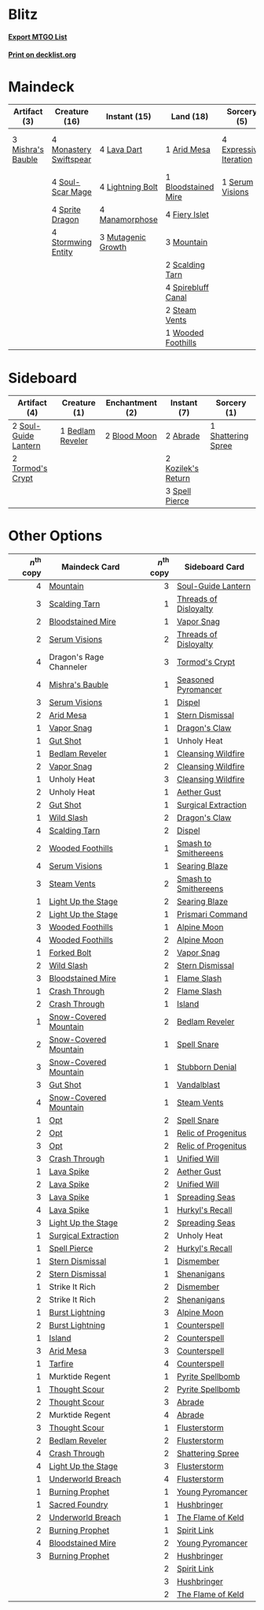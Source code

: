 # Blitz

#### [Export MTGO List](../collection/Blitz/Blitz.txt)
#### [Print on decklist.org](http://decklist.org/?deckmain=1%09Arid%20Mesa%0A1%09Bloodstained%20Mire%0A3%09Dragon's%20Rage%20Channeler%0A4%09Expressive%20Iteration%0A4%09Fiery%20Islet%0A4%09Lava%20Dart%0A4%09Lightning%20Bolt%0A4%09Manamorphose%0A3%09Mishra's%20Bauble%0A4%09Monastery%20Swiftspear%0A3%09Mountain%0A3%09Mutagenic%20Growth%0A2%09Scalding%20Tarn%0A1%09Serum%20Visions%0A4%09Soul-Scar%20Mage%0A4%09Spirebluff%20Canal%0A4%09Sprite%20Dragon%0A2%09Steam%20Vents%0A4%09Stormwing%20Entity%0A1%09Wooded%20Foothills&deckside=2%09Abrade%0A1%09Bedlam%20Reveler%0A2%09Blood%20Moon%0A2%09Kozilek's%20Return%0A1%09Shattering%20Spree%0A2%09Soul-Guide%20Lantern%0A3%09Spell%20Pierce%0A2%09Tormod's%20Crypt)
# Maindeck

|                                        Artifact (3)                                        |                                          Creature (16)                                          |                                        Instant (15)                                         |                                          Land (18)                                           |                                           Sorcery (5)                                           |       Unknown (3)       |
|--------------------------------------------------------------------------------------------|-------------------------------------------------------------------------------------------------|---------------------------------------------------------------------------------------------|----------------------------------------------------------------------------------------------|-------------------------------------------------------------------------------------------------|-------------------------|
|3 [Mishra's Bauble](http://gatherer.wizards.com/Pages/Card/Details.aspx?multiverseid=122122)|4 [Monastery Swiftspear](http://gatherer.wizards.com/Pages/Card/Details.aspx?multiverseid=438706)|4 [Lava Dart](http://gatherer.wizards.com/Pages/Card/Details.aspx?multiverseid=29766)        |1 [Arid Mesa](http://gatherer.wizards.com/Pages/Card/Details.aspx?multiverseid=405092)        |4 [Expressive Iteration](http://gatherer.wizards.com/Pages/Card/Details.aspx?multiverseid=513678)|3 Dragon's Rage Channeler|
|                                                                                            |4 [Soul-Scar Mage](http://gatherer.wizards.com/Pages/Card/Details.aspx?multiverseid=426850)      |4 [Lightning Bolt](http://gatherer.wizards.com/Pages/Card/Details.aspx?multiverseid=806)     |1 [Bloodstained Mire](http://gatherer.wizards.com/Pages/Card/Details.aspx?multiverseid=405094)|1 [Serum Visions](http://gatherer.wizards.com/Pages/Card/Details.aspx?multiverseid=50145)        |                         |
|                                                                                            |4 [Sprite Dragon](http://gatherer.wizards.com/Pages/Card/Details.aspx?multiverseid=479731)       |4 [Manamorphose](http://gatherer.wizards.com/Pages/Card/Details.aspx?multiverseid=370568)    |4 [Fiery Islet](http://gatherer.wizards.com/Pages/Card/Details.aspx?multiverseid=464187)      |                                                                                                 |                         |
|                                                                                            |4 [Stormwing Entity](http://gatherer.wizards.com/Pages/Card/Details.aspx?multiverseid=488253)    |3 [Mutagenic Growth](http://gatherer.wizards.com/Pages/Card/Details.aspx?multiverseid=397717)|3 [Mountain](http://gatherer.wizards.com/Pages/Card/Details.aspx?multiverseid=439859)         |                                                                                                 |                         |
|                                                                                            |                                                                                                 |                                                                                             |2 [Scalding Tarn](http://gatherer.wizards.com/Pages/Card/Details.aspx?multiverseid=405107)    |                                                                                                 |                         |
|                                                                                            |                                                                                                 |                                                                                             |4 [Spirebluff Canal](http://gatherer.wizards.com/Pages/Card/Details.aspx?multiverseid=417822) |                                                                                                 |                         |
|                                                                                            |                                                                                                 |                                                                                             |2 [Steam Vents](http://gatherer.wizards.com/Pages/Card/Details.aspx?multiverseid=405109)      |                                                                                                 |                         |
|                                                                                            |                                                                                                 |                                                                                             |1 [Wooded Foothills](http://gatherer.wizards.com/Pages/Card/Details.aspx?multiverseid=405116) |                                                                                                 |                         |


# Sideboard

|                                         Artifact (4)                                          |                                       Creature (1)                                        |                                   Enchantment (2)                                    |                                         Instant (7)                                         |                                         Sorcery (1)                                         |
|-----------------------------------------------------------------------------------------------|-------------------------------------------------------------------------------------------|--------------------------------------------------------------------------------------|---------------------------------------------------------------------------------------------|---------------------------------------------------------------------------------------------|
|2 [Soul-Guide Lantern](http://gatherer.wizards.com/Pages/Card/Details.aspx?multiverseid=476488)|1 [Bedlam Reveler](http://gatherer.wizards.com/Pages/Card/Details.aspx?multiverseid=414415)|2 [Blood Moon](http://gatherer.wizards.com/Pages/Card/Details.aspx?multiverseid=45386)|2 [Abrade](http://gatherer.wizards.com/Pages/Card/Details.aspx?multiverseid=430772)          |1 [Shattering Spree](http://gatherer.wizards.com/Pages/Card/Details.aspx?multiverseid=456224)|
|2 [Tormod's Crypt](http://gatherer.wizards.com/Pages/Card/Details.aspx?multiverseid=389723)    |                                                                                           |                                                                                      |2 [Kozilek's Return](http://gatherer.wizards.com/Pages/Card/Details.aspx?multiverseid=407608)|                                                                                             |
|                                                                                               |                                                                                           |                                                                                      |3 [Spell Pierce](http://gatherer.wizards.com/Pages/Card/Details.aspx?multiverseid=425876)    |                                                                                             |


# Other Options

|*n*<sup>th</sup> copy|                                         Maindeck Card                                          |*n*<sup>th</sup> copy|                                        Sideboard Card                                         |
|--------------------:|------------------------------------------------------------------------------------------------|--------------------:|-----------------------------------------------------------------------------------------------|
|                    4|[Mountain](http://gatherer.wizards.com/Pages/Card/Details.aspx?multiverseid=439859)             |                    3|[Soul-Guide Lantern](http://gatherer.wizards.com/Pages/Card/Details.aspx?multiverseid=476488)  |
|                    3|[Scalding Tarn](http://gatherer.wizards.com/Pages/Card/Details.aspx?multiverseid=405107)        |                    1|[Threads of Disloyalty](http://gatherer.wizards.com/Pages/Card/Details.aspx?multiverseid=74652)|
|                    2|[Bloodstained Mire](http://gatherer.wizards.com/Pages/Card/Details.aspx?multiverseid=405094)    |                    1|[Vapor Snag](http://gatherer.wizards.com/Pages/Card/Details.aspx?multiverseid=249373)          |
|                    2|[Serum Visions](http://gatherer.wizards.com/Pages/Card/Details.aspx?multiverseid=50145)         |                    2|[Threads of Disloyalty](http://gatherer.wizards.com/Pages/Card/Details.aspx?multiverseid=74652)|
|                    4|Dragon's Rage Channeler                                                                         |                    3|[Tormod's Crypt](http://gatherer.wizards.com/Pages/Card/Details.aspx?multiverseid=389723)      |
|                    4|[Mishra's Bauble](http://gatherer.wizards.com/Pages/Card/Details.aspx?multiverseid=122122)      |                    1|[Seasoned Pyromancer](http://gatherer.wizards.com/Pages/Card/Details.aspx?multiverseid=464094) |
|                    3|[Serum Visions](http://gatherer.wizards.com/Pages/Card/Details.aspx?multiverseid=50145)         |                    1|[Dispel](http://gatherer.wizards.com/Pages/Card/Details.aspx?multiverseid=401858)              |
|                    2|[Arid Mesa](http://gatherer.wizards.com/Pages/Card/Details.aspx?multiverseid=405092)            |                    1|[Stern Dismissal](http://gatherer.wizards.com/Pages/Card/Details.aspx?multiverseid=476319)     |
|                    1|[Vapor Snag](http://gatherer.wizards.com/Pages/Card/Details.aspx?multiverseid=249373)           |                    1|[Dragon's Claw](http://gatherer.wizards.com/Pages/Card/Details.aspx?multiverseid=129527)       |
|                    1|[Gut Shot](http://gatherer.wizards.com/Pages/Card/Details.aspx?multiverseid=397673)             |                    1|Unholy Heat                                                                                    |
|                    1|[Bedlam Reveler](http://gatherer.wizards.com/Pages/Card/Details.aspx?multiverseid=414415)       |                    1|[Cleansing Wildfire](http://gatherer.wizards.com/Pages/Card/Details.aspx?multiverseid=491777)  |
|                    2|[Vapor Snag](http://gatherer.wizards.com/Pages/Card/Details.aspx?multiverseid=249373)           |                    2|[Cleansing Wildfire](http://gatherer.wizards.com/Pages/Card/Details.aspx?multiverseid=491777)  |
|                    1|Unholy Heat                                                                                     |                    3|[Cleansing Wildfire](http://gatherer.wizards.com/Pages/Card/Details.aspx?multiverseid=491777)  |
|                    2|Unholy Heat                                                                                     |                    1|[Aether Gust](http://gatherer.wizards.com/Pages/Card/Details.aspx?multiverseid=466796)         |
|                    2|[Gut Shot](http://gatherer.wizards.com/Pages/Card/Details.aspx?multiverseid=397673)             |                    1|[Surgical Extraction](http://gatherer.wizards.com/Pages/Card/Details.aspx?multiverseid=397706) |
|                    1|[Wild Slash](http://gatherer.wizards.com/Pages/Card/Details.aspx?multiverseid=391959)           |                    2|[Dragon's Claw](http://gatherer.wizards.com/Pages/Card/Details.aspx?multiverseid=129527)       |
|                    4|[Scalding Tarn](http://gatherer.wizards.com/Pages/Card/Details.aspx?multiverseid=405107)        |                    2|[Dispel](http://gatherer.wizards.com/Pages/Card/Details.aspx?multiverseid=401858)              |
|                    2|[Wooded Foothills](http://gatherer.wizards.com/Pages/Card/Details.aspx?multiverseid=405116)     |                    1|[Smash to Smithereens](http://gatherer.wizards.com/Pages/Card/Details.aspx?multiverseid=397795)|
|                    4|[Serum Visions](http://gatherer.wizards.com/Pages/Card/Details.aspx?multiverseid=50145)         |                    1|[Searing Blaze](http://gatherer.wizards.com/Pages/Card/Details.aspx?multiverseid=270873)       |
|                    3|[Steam Vents](http://gatherer.wizards.com/Pages/Card/Details.aspx?multiverseid=405109)          |                    2|[Smash to Smithereens](http://gatherer.wizards.com/Pages/Card/Details.aspx?multiverseid=397795)|
|                    1|[Light Up the Stage](http://gatherer.wizards.com/Pages/Card/Details.aspx?multiverseid=457251)   |                    2|[Searing Blaze](http://gatherer.wizards.com/Pages/Card/Details.aspx?multiverseid=270873)       |
|                    2|[Light Up the Stage](http://gatherer.wizards.com/Pages/Card/Details.aspx?multiverseid=457251)   |                    1|[Prismari Command](http://gatherer.wizards.com/Pages/Card/Details.aspx?multiverseid=513706)    |
|                    3|[Wooded Foothills](http://gatherer.wizards.com/Pages/Card/Details.aspx?multiverseid=405116)     |                    1|[Alpine Moon](http://gatherer.wizards.com/Pages/Card/Details.aspx?multiverseid=447264)         |
|                    4|[Wooded Foothills](http://gatherer.wizards.com/Pages/Card/Details.aspx?multiverseid=405116)     |                    2|[Alpine Moon](http://gatherer.wizards.com/Pages/Card/Details.aspx?multiverseid=447264)         |
|                    1|[Forked Bolt](http://gatherer.wizards.com/Pages/Card/Details.aspx?multiverseid=401702)          |                    2|[Vapor Snag](http://gatherer.wizards.com/Pages/Card/Details.aspx?multiverseid=249373)          |
|                    2|[Wild Slash](http://gatherer.wizards.com/Pages/Card/Details.aspx?multiverseid=391959)           |                    2|[Stern Dismissal](http://gatherer.wizards.com/Pages/Card/Details.aspx?multiverseid=476319)     |
|                    3|[Bloodstained Mire](http://gatherer.wizards.com/Pages/Card/Details.aspx?multiverseid=405094)    |                    1|[Flame Slash](http://gatherer.wizards.com/Pages/Card/Details.aspx?multiverseid=416914)         |
|                    1|[Crash Through](http://gatherer.wizards.com/Pages/Card/Details.aspx?multiverseid=430777)        |                    2|[Flame Slash](http://gatherer.wizards.com/Pages/Card/Details.aspx?multiverseid=416914)         |
|                    2|[Crash Through](http://gatherer.wizards.com/Pages/Card/Details.aspx?multiverseid=430777)        |                    1|[Island](http://gatherer.wizards.com/Pages/Card/Details.aspx?multiverseid=439857)              |
|                    1|[Snow-Covered Mountain](http://gatherer.wizards.com/Pages/Card/Details.aspx?multiverseid=121233)|                    2|[Bedlam Reveler](http://gatherer.wizards.com/Pages/Card/Details.aspx?multiverseid=414415)      |
|                    2|[Snow-Covered Mountain](http://gatherer.wizards.com/Pages/Card/Details.aspx?multiverseid=121233)|                    1|[Spell Snare](http://gatherer.wizards.com/Pages/Card/Details.aspx?multiverseid=446100)         |
|                    3|[Snow-Covered Mountain](http://gatherer.wizards.com/Pages/Card/Details.aspx?multiverseid=121233)|                    1|[Stubborn Denial](http://gatherer.wizards.com/Pages/Card/Details.aspx?multiverseid=386673)     |
|                    3|[Gut Shot](http://gatherer.wizards.com/Pages/Card/Details.aspx?multiverseid=397673)             |                    1|[Vandalblast](http://gatherer.wizards.com/Pages/Card/Details.aspx?multiverseid=405431)         |
|                    4|[Snow-Covered Mountain](http://gatherer.wizards.com/Pages/Card/Details.aspx?multiverseid=121233)|                    1|[Steam Vents](http://gatherer.wizards.com/Pages/Card/Details.aspx?multiverseid=405109)         |
|                    1|[Opt](http://gatherer.wizards.com/Pages/Card/Details.aspx?multiverseid=442948)                  |                    2|[Spell Snare](http://gatherer.wizards.com/Pages/Card/Details.aspx?multiverseid=446100)         |
|                    2|[Opt](http://gatherer.wizards.com/Pages/Card/Details.aspx?multiverseid=442948)                  |                    1|[Relic of Progenitus](http://gatherer.wizards.com/Pages/Card/Details.aspx?multiverseid=174824) |
|                    3|[Opt](http://gatherer.wizards.com/Pages/Card/Details.aspx?multiverseid=442948)                  |                    2|[Relic of Progenitus](http://gatherer.wizards.com/Pages/Card/Details.aspx?multiverseid=174824) |
|                    3|[Crash Through](http://gatherer.wizards.com/Pages/Card/Details.aspx?multiverseid=430777)        |                    1|[Unified Will](http://gatherer.wizards.com/Pages/Card/Details.aspx?multiverseid=193456)        |
|                    1|[Lava Spike](http://gatherer.wizards.com/Pages/Card/Details.aspx?multiverseid=79084)            |                    2|[Aether Gust](http://gatherer.wizards.com/Pages/Card/Details.aspx?multiverseid=466796)         |
|                    2|[Lava Spike](http://gatherer.wizards.com/Pages/Card/Details.aspx?multiverseid=79084)            |                    2|[Unified Will](http://gatherer.wizards.com/Pages/Card/Details.aspx?multiverseid=193456)        |
|                    3|[Lava Spike](http://gatherer.wizards.com/Pages/Card/Details.aspx?multiverseid=79084)            |                    1|[Spreading Seas](http://gatherer.wizards.com/Pages/Card/Details.aspx?multiverseid=190405)      |
|                    4|[Lava Spike](http://gatherer.wizards.com/Pages/Card/Details.aspx?multiverseid=79084)            |                    1|[Hurkyl's Recall](http://gatherer.wizards.com/Pages/Card/Details.aspx?multiverseid=135260)     |
|                    3|[Light Up the Stage](http://gatherer.wizards.com/Pages/Card/Details.aspx?multiverseid=457251)   |                    2|[Spreading Seas](http://gatherer.wizards.com/Pages/Card/Details.aspx?multiverseid=190405)      |
|                    1|[Surgical Extraction](http://gatherer.wizards.com/Pages/Card/Details.aspx?multiverseid=397706)  |                    2|Unholy Heat                                                                                    |
|                    1|[Spell Pierce](http://gatherer.wizards.com/Pages/Card/Details.aspx?multiverseid=425876)         |                    2|[Hurkyl's Recall](http://gatherer.wizards.com/Pages/Card/Details.aspx?multiverseid=135260)     |
|                    1|[Stern Dismissal](http://gatherer.wizards.com/Pages/Card/Details.aspx?multiverseid=476319)      |                    1|[Dismember](http://gatherer.wizards.com/Pages/Card/Details.aspx?multiverseid=382182)           |
|                    2|[Stern Dismissal](http://gatherer.wizards.com/Pages/Card/Details.aspx?multiverseid=476319)      |                    1|[Shenanigans](http://gatherer.wizards.com/Pages/Card/Details.aspx?multiverseid=464095)         |
|                    1|Strike It Rich                                                                                  |                    2|[Dismember](http://gatherer.wizards.com/Pages/Card/Details.aspx?multiverseid=382182)           |
|                    2|Strike It Rich                                                                                  |                    2|[Shenanigans](http://gatherer.wizards.com/Pages/Card/Details.aspx?multiverseid=464095)         |
|                    1|[Burst Lightning](http://gatherer.wizards.com/Pages/Card/Details.aspx?multiverseid=397662)      |                    3|[Alpine Moon](http://gatherer.wizards.com/Pages/Card/Details.aspx?multiverseid=447264)         |
|                    2|[Burst Lightning](http://gatherer.wizards.com/Pages/Card/Details.aspx?multiverseid=397662)      |                    1|[Counterspell](http://gatherer.wizards.com/Pages/Card/Details.aspx?multiverseid=699)           |
|                    1|[Island](http://gatherer.wizards.com/Pages/Card/Details.aspx?multiverseid=439857)               |                    2|[Counterspell](http://gatherer.wizards.com/Pages/Card/Details.aspx?multiverseid=699)           |
|                    3|[Arid Mesa](http://gatherer.wizards.com/Pages/Card/Details.aspx?multiverseid=405092)            |                    3|[Counterspell](http://gatherer.wizards.com/Pages/Card/Details.aspx?multiverseid=699)           |
|                    1|[Tarfire](http://gatherer.wizards.com/Pages/Card/Details.aspx?multiverseid=157921)              |                    4|[Counterspell](http://gatherer.wizards.com/Pages/Card/Details.aspx?multiverseid=699)           |
|                    1|Murktide Regent                                                                                 |                    1|[Pyrite Spellbomb](http://gatherer.wizards.com/Pages/Card/Details.aspx?multiverseid=442796)    |
|                    1|[Thought Scour](http://gatherer.wizards.com/Pages/Card/Details.aspx?multiverseid=380203)        |                    2|[Pyrite Spellbomb](http://gatherer.wizards.com/Pages/Card/Details.aspx?multiverseid=442796)    |
|                    2|[Thought Scour](http://gatherer.wizards.com/Pages/Card/Details.aspx?multiverseid=380203)        |                    3|[Abrade](http://gatherer.wizards.com/Pages/Card/Details.aspx?multiverseid=430772)              |
|                    2|Murktide Regent                                                                                 |                    4|[Abrade](http://gatherer.wizards.com/Pages/Card/Details.aspx?multiverseid=430772)              |
|                    3|[Thought Scour](http://gatherer.wizards.com/Pages/Card/Details.aspx?multiverseid=380203)        |                    1|[Flusterstorm](http://gatherer.wizards.com/Pages/Card/Details.aspx?multiverseid=228255)        |
|                    2|[Bedlam Reveler](http://gatherer.wizards.com/Pages/Card/Details.aspx?multiverseid=414415)       |                    2|[Flusterstorm](http://gatherer.wizards.com/Pages/Card/Details.aspx?multiverseid=228255)        |
|                    4|[Crash Through](http://gatherer.wizards.com/Pages/Card/Details.aspx?multiverseid=430777)        |                    2|[Shattering Spree](http://gatherer.wizards.com/Pages/Card/Details.aspx?multiverseid=456224)    |
|                    4|[Light Up the Stage](http://gatherer.wizards.com/Pages/Card/Details.aspx?multiverseid=457251)   |                    3|[Flusterstorm](http://gatherer.wizards.com/Pages/Card/Details.aspx?multiverseid=228255)        |
|                    1|[Underworld Breach](http://gatherer.wizards.com/Pages/Card/Details.aspx?multiverseid=476412)    |                    4|[Flusterstorm](http://gatherer.wizards.com/Pages/Card/Details.aspx?multiverseid=228255)        |
|                    1|[Burning Prophet](http://gatherer.wizards.com/Pages/Card/Details.aspx?multiverseid=461044)      |                    1|[Young Pyromancer](http://gatherer.wizards.com/Pages/Card/Details.aspx?multiverseid=426592)    |
|                    1|[Sacred Foundry](http://gatherer.wizards.com/Pages/Card/Details.aspx?multiverseid=405106)       |                    1|[Hushbringer](http://gatherer.wizards.com/Pages/Card/Details.aspx?multiverseid=472980)         |
|                    2|[Underworld Breach](http://gatherer.wizards.com/Pages/Card/Details.aspx?multiverseid=476412)    |                    1|[The Flame of Keld](http://gatherer.wizards.com/Pages/Card/Details.aspx?multiverseid=443011)   |
|                    2|[Burning Prophet](http://gatherer.wizards.com/Pages/Card/Details.aspx?multiverseid=461044)      |                    1|[Spirit Link](http://gatherer.wizards.com/Pages/Card/Details.aspx?multiverseid=129744)         |
|                    4|[Bloodstained Mire](http://gatherer.wizards.com/Pages/Card/Details.aspx?multiverseid=405094)    |                    2|[Young Pyromancer](http://gatherer.wizards.com/Pages/Card/Details.aspx?multiverseid=426592)    |
|                    3|[Burning Prophet](http://gatherer.wizards.com/Pages/Card/Details.aspx?multiverseid=461044)      |                    2|[Hushbringer](http://gatherer.wizards.com/Pages/Card/Details.aspx?multiverseid=472980)         |
|                     |                                                                                                |                    2|[Spirit Link](http://gatherer.wizards.com/Pages/Card/Details.aspx?multiverseid=129744)         |
|                     |                                                                                                |                    3|[Hushbringer](http://gatherer.wizards.com/Pages/Card/Details.aspx?multiverseid=472980)         |
|                     |                                                                                                |                    2|[The Flame of Keld](http://gatherer.wizards.com/Pages/Card/Details.aspx?multiverseid=443011)   |

